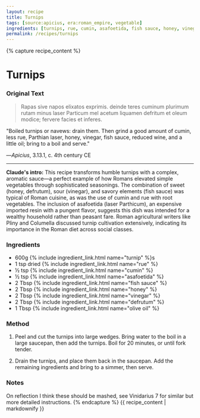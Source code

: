 ```yaml
---
layout: recipe
title: Turnips
tags: [source:apicius, era:roman_empire, vegetable]
ingredients: [turnips, rue, cumin, asafoetida, fish sauce, honey, vinegar, defrutum, olive oil]
permalink: /recipes/turnips
---
```


{% capture recipe_content %}
# Turnips

### Original Text
> Rapas sive napos elixatos exprimis. deinde teres cuminum plurimum rutam minus laser Particum mel acetum liquamen defritum et oleum modice; fervere facies et inferes.

"Boiled turnips or navews: drain them. Then grind a good amount of cumin, less rue, Parthian laser, honey, vinegar, fish sauce, reduced wine, and a little oil; bring to a boil and serve."

—*Apicius*, 3.13.1, c. 4th century CE

___

**Claude's intro:** This recipe transforms humble turnips with a complex, aromatic sauce—a perfect example of how Romans elevated simple vegetables through sophisticated seasonings. The combination of sweet (honey, defrutum), sour (vinegar), and savory elements (fish sauce) was typical of Roman cuisine, as was the use of cumin and rue with root vegetables. The inclusion of asafoetida (laser Parthicum), an expensive imported resin with a pungent flavor, suggests this dish was intended for a wealthy household rather than peasant fare. Roman agricultural writers like Pliny and Columella discussed turnip cultivation extensively, indicating its importance in the Roman diet across social classes.

### Ingredients
- 600g {% include ingredient_link.html name="turnip" %}s  
- 1 tsp dried {% include ingredient_link.html name="rue" %}  
- ½ tsp {% include ingredient_link.html name="cumin" %}  
- ½ tsp {% include ingredient_link.html name="asafoetida" %}  
- 2 Tbsp {% include ingredient_link.html name="fish sauce" %}  
- 2 Tbsp {% include ingredient_link.html name="honey" %}  
- 2 Tbsp {% include ingredient_link.html name="vinegar" %}  
- 2 Tbsp {% include ingredient_link.html name="defrutum" %}  
- 1 Tbsp {% include ingredient_link.html name="olive oil" %}

### Method
1. Peel and cut the turnips into large wedges. Bring water to the boil in a large saucepan, then add the turnips. Boil for 20 minutes, or until fork tender.

2. Drain the turnips, and place them back in the saucepan. Add the remaining ingredients and bring to a simmer, then serve.

### Notes
On reflection I think these should be mashed, see Vinidarius 7 for similar but more detailed instructions.
{% endcapture %}
{{ recipe_content | markdownify }}